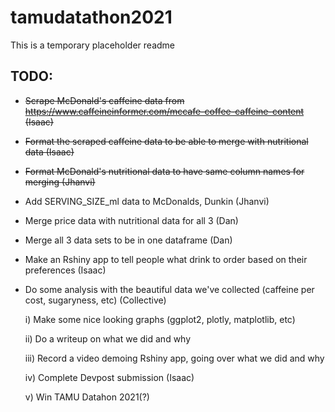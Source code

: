 # tamudatathon2021

This is a temporary placeholder readme

## TODO:

- ~~Scrape McDonald's caffeine data from https://www.caffeineinformer.com/mccafe-coffee-caffeine-content (Isaac)~~

- ~~Format the scraped caffeine data to be able to merge with nutritional data (Isaac)~~

- ~~Format McDonald's nutritional data to have same column names for merging (Jhanvi)~~

- Add SERVING_SIZE_ml data to McDonalds, Dunkin (Jhanvi)

- Merge price data with nutritional data for all 3 (Dan)

- Merge all 3 data sets to be in one dataframe (Dan)

- Make an Rshiny app to tell people what drink to order based on their preferences (Isaac)

- Do some analysis with the beautiful data we've collected (caffeine per cost, sugaryness, etc) (Collective)

  i) Make some nice looking graphs (ggplot2, plotly, matplotlib, etc)

  ii) Do a writeup on what we did and why

  iii) Record a video demoing Rshiny app, going over what we did and why

  iv) Complete Devpost submission (Isaac)

  v) Win TAMU Datahon 2021(?)
